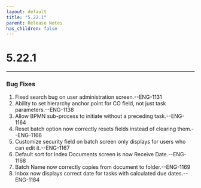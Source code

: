 ```yaml
---
layout: default
title: "5.22.1"
parent: Release Notes
has_children: false
---
```

# 5.22.1
----
### Bug Fixes

1. Fixed search bug on user administration screen.--ENG-1131
2. Ability to set hierarchy anchor point for CO field, not just task parameters.--ENG-1138
3. Allow BPMN sub-process to initiate without a preceding task.--ENG-1164
4. Reset batch option now correctly resets fields instead of clearing them.--ENG-1166
5. Customize security field on batch screen only displays for users who can edit it.--ENG-1167
6. Default sort for Index Documents screen is now Receive Date.--ENG-1168
7. Batch Name now correctly copies from document to folder.--ENG-1169
8. Inbox now displays correct date for tasks with calculated due dates.--ENG-1184